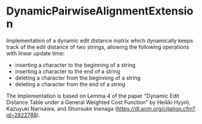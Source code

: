 # DynamicPairwiseAlignmentExtension

Implementation of a dynamic edit distance matrix which dynamically keeps track of the edit distance of two strings, allowing the following operations with linear update time:
- inserting a character to the beginning of a string
- inserting a character to the end of a string
- deleting a character from the beginning of a string
- deleting a character from the end of a string

The implementation is based on Lemma 4 of the paper "Dynamic Edit Distance Table under a General Weighted Cost Function" by Heikki Hyyrö, Kazuyuki Narisawa, and Shunsuke Inenaga (https://dl.acm.org/citation.cfm?id=2822788).
